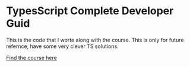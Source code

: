 # TypesScript Complete Developer Guid

This is the code that I worte along with the course. This is only for future refernce, have some very clever TS solutions.

[Find the course here](https://academy.zerotomastery.io/p/learn-typescript)

